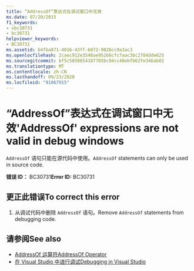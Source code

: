 ```yaml
---
title: “AddressOf”表达式在调试窗口中无效
ms.date: 07/20/2015
f1_keywords:
- vbc30731
- bc30731
helpviewer_keywords:
- BC30731
ms.assetid: b4fba871-4016-43ff-b072-9826cc9a3ac3
ms.openlocfilehash: 2caec912e3548ae95266cfc7aac3bc2784dde625
ms.sourcegitcommit: bf5c5850654187705bc94cc40ebfb62fe346ab02
ms.translationtype: MT
ms.contentlocale: zh-CN
ms.lasthandoff: 09/23/2020
ms.locfileid: "91067915"
---
```

# <a name="addressof-expressions-are-not-valid-in-debug-windows"></a><span data-ttu-id="c2f7a-102">“AddressOf”表达式在调试窗口中无效</span><span class="sxs-lookup"><span data-stu-id="c2f7a-102">'AddressOf' expressions are not valid in debug windows</span></span>

<span data-ttu-id="c2f7a-103">`AddressOf` 语句只能在源代码中使用。</span><span class="sxs-lookup"><span data-stu-id="c2f7a-103">`AddressOf` statements can only be used in source code.</span></span>  
  
 <span data-ttu-id="c2f7a-104">**错误 ID：** BC30731</span><span class="sxs-lookup"><span data-stu-id="c2f7a-104">**Error ID:** BC30731</span></span>  
  
## <a name="to-correct-this-error"></a><span data-ttu-id="c2f7a-105">更正此错误</span><span class="sxs-lookup"><span data-stu-id="c2f7a-105">To correct this error</span></span>  
  
1. <span data-ttu-id="c2f7a-106">从调试代码中删除 `AddressOf` 语句。</span><span class="sxs-lookup"><span data-stu-id="c2f7a-106">Remove `AddressOf` statements from debugging code.</span></span>  
  
## <a name="see-also"></a><span data-ttu-id="c2f7a-107">请参阅</span><span class="sxs-lookup"><span data-stu-id="c2f7a-107">See also</span></span>

- [<span data-ttu-id="c2f7a-108">AddressOf 运算符</span><span class="sxs-lookup"><span data-stu-id="c2f7a-108">AddressOf Operator</span></span>](../language-reference/operators/addressof-operator.md)
- [<span data-ttu-id="c2f7a-109">在 Visual Studio 中进行调试</span><span class="sxs-lookup"><span data-stu-id="c2f7a-109">Debugging in Visual Studio</span></span>](/visualstudio/debugger/debugger-feature-tour)
